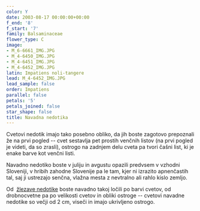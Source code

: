 ```yaml
---
color: Y
date: 2003-08-17 00:00:00+00:00
f_end: '8'
f_start: '7'
family: Balsaminaceae
flower_type: C
image:
- M_6-6661_IMG.JPG
- M_4-6450_IMG.JPG
- M_4-6451_IMG.JPG
- M_4-6452_IMG.JPG
latin: Impatiens noli-tangere
lead: M_4-6452_IMG.JPG
lead_sample: false
order: Impatiens
parallel: false
petals: '5'
petals_joined: false
star_shape: false
title: Navadna nedotika
---
```

Cvetovi nedotik imajo tako posebno obliko, da jih boste zagotovo prepoznali že na prvi pogled -- cvet sestavlja pet prostih venčnih listov (na prvi pogled je videti, da so zrasli), ostrogo na zadnjem delu cveta pa tvori čašni list, ki je enake barve kot venčni listi.

Navadno nedotiko boste v juliju in avgustu opazili predvsem v vzhodni Sloveniji, v hribih zahodne Slovenije pa le tam, kjer ni izrazito apnenčastih tal, saj ji ustrezajo senčna, vlažna mesta z nevtralno ali rahlo kislo zemljo.

Od  [žlezave nedotike](../../impatiensglandulifera/zlezava-nedotika/) boste navadno takoj ločili po barvi cvetov, od drobnocvetne pa po velikosti cvetov in obliki ostroge -- cvetovi navadne nedotike so večji od 2 cm, viseči in imajo ukrivljeno ostrogo.
